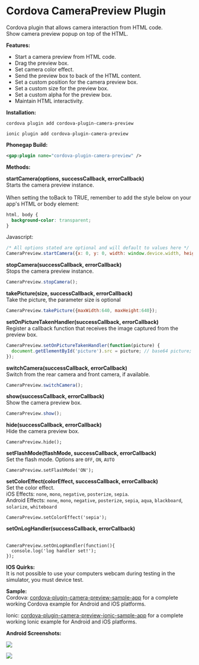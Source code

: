 Cordova CameraPreview Plugin
====================

Cordova plugin that allows camera interaction from HTML code.<br/>
Show camera preview popup on top of the HTML.<br/>

<p><b>Features:</b></p>
<ul>
  <li>Start a camera preview from HTML code.</li>
  <li>Drag the preview box.</li>
  <li>Set camera color effect.</li>
  <li>Send the preview box to back of the HTML content.</li>
  <li>Set a custom position for the camera preview box.</li>
  <li>Set a custom size for the preview box.</li>
  <li>Set a custom alpha for the preview box.</li>
  <li>Maintain HTML interactivity.</li>
</ul>

<p><b>Installation:</b></p>

```
cordova plugin add cordova-plugin-camera-preview
```

```
ionic plugin add cordova-plugin-camera-preview
```

<b>Phonegap Build:</b><br/>

```xml
<gap:plugin name="cordova-plugin-camera-preview" />
```

<p><b>Methods:</b></p>

<b>startCamera(options, successCallback, errorCallback)</b><br/>
<info>
Starts the camera preview instance.
<br/>
<br/>
When setting the toBack to TRUE, remember to add the style below on your app's HTML or body element:
```css
html, body {
  background-color: transparent;
}
```
</info>

Javascript:

```javascript
/* All options stated are optional and will default to values here */
CameraPreview.startCamera({x: 0, y: 0, width: window.device.width, height: window.device.height, camera: "front", tapPhoto: true, previewDrag: false, toBack: false});
```

<b>stopCamera(successCallback, errorCallback)</b><br/>
<info>Stops the camera preview instance.</info><br/>

```javascript
CameraPreview.stopCamera();
```

<b>takePicture(size, successCallback, errorCallback)</b><br/>
<info>Take the picture, the parameter size is optional</info><br/>

```javascript
CameraPreview.takePicture({maxWidth:640, maxHeight:640});
```


<b>setOnPictureTakenHandler(successCallback, errorCallback)</b><br/>
<info>Register a callback function that receives the image captured from the preview box.</info><br/>

```javascript
CameraPreview.setOnPictureTakenHandler(function(picture) {
  document.getElementById('picture').src = picture; // base64 picture;
});
```

<b>switchCamera(successCallback, errorCallback)</b><br/>
<info>Switch from the rear camera and front camera, if available.</info><br/>

```javascript
CameraPreview.switchCamera();
```

<b>show(successCallback, errorCallback)</b><br/>
<info>Show the camera preview box.</info><br/>

```javascript
CameraPreview.show();
```

<b>hide(successCallback, errorCallback)</b><br/>
<info>Hide the camera preview box.</info><br/>

```javasript
CameraPreview.hide();
```

<b>setFlashMode(flashMode, successCallback, errorCallback)</b><br/>
<info>Set the flash mode. Options are `OFF`, `ON`, `AUTO`</info><br/>

```javasript
CameraPreview.setFlashMode('ON');
```

<b>setColorEffect(colorEffect, successCallback, errorCallback)</b><br/>
<info>Set the color effect.<br>iOS Effects: `none`, `mono`, `negative`, `posterize`, `sepia`.<br>Android Effects: `none`, `mono`, `negative`, `posterize`, `sepia`, `aqua`, `blackboard`, `solarize`, `whiteboard`</info><br/>

```javasript
CameraPreview.setColorEffect('sepia');
```

<b>setOnLogHandler(successCallback, errorCallback)</b><br/>
<info></info><br/>

```javasript
CameraPreview.setOnLogHandler(function(){
  console.log('log handler set!');
});
```

<b>IOS Quirks:</b><br/>
It is not possible to use your computers webcam during testing in the simulator, you must device test.


<b>Sample:</b><br/>
Cordova: <a href="https://github.com/cordova-plugin-camera-preview/cordova-plugin-camera-preview-sample-app">cordova-plugin-camera-preview-sample-app</a> for a complete working Cordova example for Android and iOS platforms.


Ionic: <a href="https://github.com/cordova-plugin-camera-preview/cordova-plugin-camera-ionic-preview-sample-app">cordova-plugin-camera-preview-ionic-sample-app</a> for a complete working Ionic example for Android and iOS platforms.

<p><b>Android Screenshots:</b></p>
<p><img src="https://raw.githubusercontent.com/cordova-plugin-camera-preview/cordova-plugin-camera-preview/master/docs/img/android-1.png"/></p>
<p><img src="https://raw.githubusercontent.com/cordova-plugin-camera-preview/cordova-plugin-camera-preview/master/docs/img/android-2.png"/></p>
